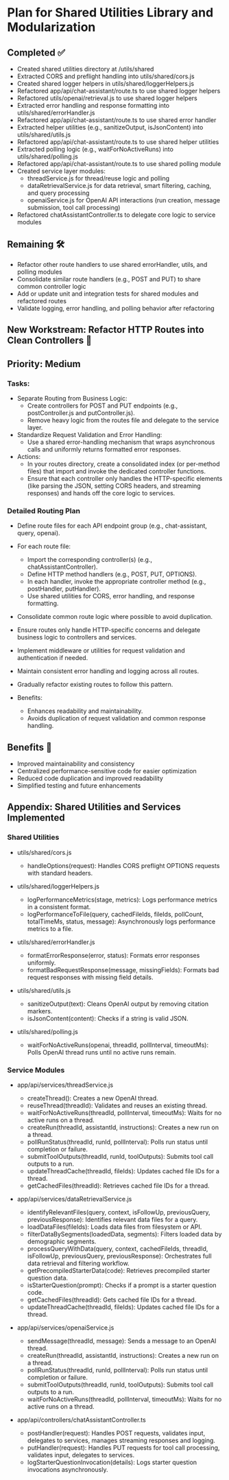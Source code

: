 # Plan for Shared Utilities Library and Modularization

## Completed ✅

- Created shared utilities directory at /utils/shared
- Extracted CORS and preflight handling into utils/shared/cors.js
- Created shared logger helpers in utils/shared/loggerHelpers.js
- Refactored app/api/chat-assistant/route.ts to use shared logger helpers
- Refactored utils/openai/retrieval.js to use shared logger helpers
- Extracted error handling and response formatting into utils/shared/errorHandler.js
- Refactored app/api/chat-assistant/route.ts to use shared error handler
- Extracted helper utilities (e.g., sanitizeOutput, isJsonContent) into utils/shared/utils.js
- Refactored app/api/chat-assistant/route.ts to use shared helper utilities
- Extracted polling logic (e.g., waitForNoActiveRuns) into utils/shared/polling.js
- Refactored app/api/chat-assistant/route.ts to use shared polling module
- Created service layer modules:
  - threadService.js for thread/reuse logic and polling
  - dataRetrievalService.js for data retrieval, smart filtering, caching, and query processing
  - openaiService.js for OpenAI API interactions (run creation, message submission, tool call processing)
- Refactored chatAssistantController.ts to delegate core logic to service modules

## Remaining 🛠️

- Refactor other route handlers to use shared errorHandler, utils, and polling modules
- Consolidate similar route handlers (e.g., POST and PUT) to share common controller logic
- Add or update unit and integration tests for shared modules and refactored routes
- Validate logging, error handling, and polling behavior after refactoring

## New Workstream: Refactor HTTP Routes into Clean Controllers 🧩

## Priority: Medium

### Tasks:

- Separate Routing from Business Logic:
  - Create controllers for POST and PUT endpoints (e.g., postController.js and putController.js).
  - Remove heavy logic from the routes file and delegate to the service layer.
- Standardize Request Validation and Error Handling:
  - Use a shared error-handling mechanism that wraps asynchronous calls and uniformly returns formatted error responses.
- Actions:
  - In your routes directory, create a consolidated index (or per-method files) that import and invoke the dedicated controller functions.
  - Ensure that each controller only handles the HTTP-specific elements (like parsing the JSON, setting CORS headers, and streaming responses) and hands off the core logic to services.

### Detailed Routing Plan

- Define route files for each API endpoint group (e.g., chat-assistant, query, openai).
- For each route file:
  - Import the corresponding controller(s) (e.g., chatAssistantController).
  - Define HTTP method handlers (e.g., POST, PUT, OPTIONS).
  - In each handler, invoke the appropriate controller method (e.g., postHandler, putHandler).
  - Use shared utilities for CORS, error handling, and response formatting.
- Consolidate common route logic where possible to avoid duplication.
- Ensure routes only handle HTTP-specific concerns and delegate business logic to controllers and services.
- Implement middleware or utilities for request validation and authentication if needed.
- Maintain consistent error handling and logging across all routes.
- Gradually refactor existing routes to follow this pattern.

- Benefits:
  - Enhances readability and maintainability.
  - Avoids duplication of request validation and common response handling.

## Benefits 🌟

- Improved maintainability and consistency
- Centralized performance-sensitive code for easier optimization
- Reduced code duplication and improved readability
- Simplified testing and future enhancements

## Appendix: Shared Utilities and Services Implemented

### Shared Utilities

- utils/shared/cors.js

  - handleOptions(request): Handles CORS preflight OPTIONS requests with standard headers.

- utils/shared/loggerHelpers.js

  - logPerformanceMetrics(stage, metrics): Logs performance metrics in a consistent format.
  - logPerformanceToFile(query, cachedFileIds, fileIds, pollCount, totalTimeMs, status, message): Asynchronously logs performance metrics to a file.

- utils/shared/errorHandler.js

  - formatErrorResponse(error, status): Formats error responses uniformly.
  - formatBadRequestResponse(message, missingFields): Formats bad request responses with missing field details.

- utils/shared/utils.js

  - sanitizeOutput(text): Cleans OpenAI output by removing citation markers.
  - isJsonContent(content): Checks if a string is valid JSON.

- utils/shared/polling.js
  - waitForNoActiveRuns(openai, threadId, pollInterval, timeoutMs): Polls OpenAI thread runs until no active runs remain.

### Service Modules

- app/api/services/threadService.js

  - createThread(): Creates a new OpenAI thread.
  - reuseThread(threadId): Validates and reuses an existing thread.
  - waitForNoActiveRuns(threadId, pollInterval, timeoutMs): Waits for no active runs on a thread.
  - createRun(threadId, assistantId, instructions): Creates a new run on a thread.
  - pollRunStatus(threadId, runId, pollInterval): Polls run status until completion or failure.
  - submitToolOutputs(threadId, runId, toolOutputs): Submits tool call outputs to a run.
  - updateThreadCache(threadId, fileIds): Updates cached file IDs for a thread.
  - getCachedFiles(threadId): Retrieves cached file IDs for a thread.

- app/api/services/dataRetrievalService.js

  - identifyRelevantFiles(query, context, isFollowUp, previousQuery, previousResponse): Identifies relevant data files for a query.
  - loadDataFiles(fileIds): Loads data files from filesystem or API.
  - filterDataBySegments(loadedData, segments): Filters loaded data by demographic segments.
  - processQueryWithData(query, context, cachedFileIds, threadId, isFollowUp, previousQuery, previousResponse): Orchestrates full data retrieval and filtering workflow.
  - getPrecompiledStarterData(code): Retrieves precompiled starter question data.
  - isStarterQuestion(prompt): Checks if a prompt is a starter question code.
  - getCachedFiles(threadId): Gets cached file IDs for a thread.
  - updateThreadCache(threadId, fileIds): Updates cached file IDs for a thread.

- app/api/services/openaiService.js

  - sendMessage(threadId, message): Sends a message to an OpenAI thread.
  - createRun(threadId, assistantId, instructions): Creates a new run on a thread.
  - pollRunStatus(threadId, runId, pollInterval): Polls run status until completion or failure.
  - submitToolOutputs(threadId, runId, toolOutputs): Submits tool call outputs to a run.
  - waitForNoActiveRuns(threadId, pollInterval, timeoutMs): Waits for no active runs on a thread.

- app/api/controllers/chatAssistantController.ts
  - postHandler(request): Handles POST requests, validates input, delegates to services, manages streaming responses and logging.
  - putHandler(request): Handles PUT requests for tool call processing, validates input, delegates to services.
  - logStarterQuestionInvocation(details): Logs starter question invocations asynchronously.
